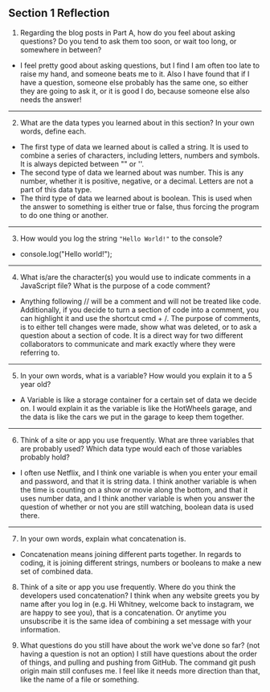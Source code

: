 ## Section 1 Reflection

1. Regarding the blog posts in Part A, how do you feel about asking questions? Do you tend to ask them too soon, or wait too long, or somewhere in between?
- I feel pretty good about asking questions, but I find I am often too late to raise my hand, and someone beats me to it. Also I have found that if I have a question, someone else probably has the same one, so either they are going to ask it, or it is good I do, because someone else also needs the answer!

---

2. What are the data types you learned about in this section? In your own words, define each.
- The first type of data we learned about is called a string. It is used to combine a series of characters, including letters, numbers and symbols. It is always depicted between "" or ''.
- The second type of data we learned about was number. This is any number, whether it is positive, negative, or a decimal. Letters are not a part of this data type.
- The third type of data we learned about is boolean. This is used when the answer to something is either true or false, thus forcing the program to do one thing or another.

---

3. How would you log the string `"Hello World!"` to the console?
- console.log("Hello world!");

---

4. What is/are the character(s) you would use to indicate comments in a JavaScript file? What is the purpose of a code comment?
- Anything following // will be a comment and will not  be treated like code. Additionally, if you decide to turn a section of code into a comment, you can highlight it and use the shortcut cmd + /. The purpose of comments, is to either tell changes were made, show what was deleted, or to ask a question about a section of code. It is a direct way for two different collaborators to communicate and mark exactly where they were referring to.

---

5. In your own words, what is a variable? How would you explain it to a 5 year old?
-  A Variable is like a storage container for a certain set of data we decide on. I would explain it as the variable is like the HotWheels garage, and the data is like the cars we put in the garage to keep them together.

---

6. Think of a site or app you use frequently. What are three variables that are probably used? Which data type would each of those variables probably hold?
- I often use Netflix, and I think one variable is when you enter your email and password, and that it is string data. I think another variable is when the time is counting on a show or movie along the bottom, and that it uses number data, and I think another variable is when you answer the question of whether or not you are still watching, boolean data is used there.

---

7. In your own words, explain what concatenation is.
- Concatenation means joining different parts together. In regards to coding, it is joining different strings, numbers or booleans to make a new set of combined data.  

8. Think of a site or app you use frequently. Where do you think the developers used concatenation? I think when any website greets you by name after you log in (e.g. Hi Whitney, welcome back to instagram, we are happy to see you), that is a concatenation. Or anytime you unsubscribe it is the same idea of combining a set message with your information.

9. What questions do you still have about the work we've done so far? (not having a question is not an option) I still have questions about the order of things, and pulling and pushing from GitHub. The command
git push origin main still confuses me. I feel like it needs more direction than that, like the name of a file or something. 
